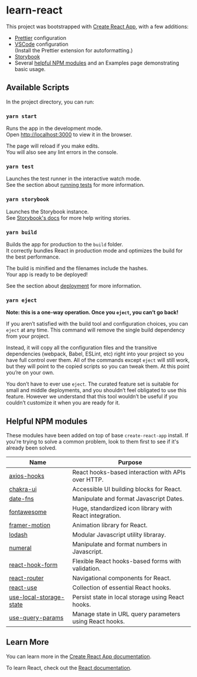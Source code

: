 # learn-react

This project was bootstrapped with [Create React App](https://github.com/facebook/create-react-app), with a few additions:

- [Prettier](https://prettier.io/) configuration
- [VSCode](https://code.visualstudio.com/) configuration\
  (Install the Prettier extension for autoformatting.)
- [Storybook](https://storybook.js.org)
- Several [helpful NPM modules](#helpful-npm-modules) and an Examples page demonstrating basic usage.

## Available Scripts

In the project directory, you can run:

### `yarn start`

Runs the app in the development mode.\
Open [http://localhost:3000](http://localhost:3000) to view it in the browser.

The page will reload if you make edits.\
You will also see any lint errors in the console.

### `yarn test`

Launches the test runner in the interactive watch mode.\
See the section about [running tests](https://facebook.github.io/create-react-app/docs/running-tests) for more information.

### `yarn storybook`

Launches the Storybook instance.\
See [Storybook's docs](https://storybook.js.org/docs/react/get-started/introduction) for more help writing stories.

### `yarn build`

Builds the app for production to the `build` folder.\
It correctly bundles React in production mode and optimizes the build for the best performance.

The build is minified and the filenames include the hashes.\
Your app is ready to be deployed!

See the section about [deployment](https://facebook.github.io/create-react-app/docs/deployment) for more information.

### `yarn eject`

**Note: this is a one-way operation. Once you `eject`, you can’t go back!**

If you aren’t satisfied with the build tool and configuration choices, you can `eject` at any time. This command will remove the single build dependency from your project.

Instead, it will copy all the configuration files and the transitive dependencies (webpack, Babel, ESLint, etc) right into your project so you have full control over them. All of the commands except `eject` will still work, but they will point to the copied scripts so you can tweak them. At this point you’re on your own.

You don’t have to ever use `eject`. The curated feature set is suitable for small and middle deployments, and you shouldn’t feel obligated to use this feature. However we understand that this tool wouldn’t be useful if you couldn’t customize it when you are ready for it.

## Helpful NPM modules

These modules have been added on top of base `create-react-app` install. If you're trying to solve a common problem, look to them first to see if it's already been solved.

| Name                                                                                | Purpose                                                 |
| ----------------------------------------------------------------------------------- | ------------------------------------------------------- |
| [axios-hooks](https://github.com/simoneb/axios-hooks)                               | React hooks-based interaction with APIs over HTTP.      |
| [chakra-ui](https://chakra-ui.com/docs/getting-started)                             | Accessible UI building blocks for React.                |
| [date-fns](https://date-fns.org/docs/Getting-Started)                               | Manipulate and format Javascript Dates.                 |
| [fontawesome](https://fontawesome.com/v5.15/how-to-use/on-the-web/using-with/react) | Huge, standardized icon library with React integration. |
| [framer-motion](https://www.framer.com/docs/)                                       | Animation library for React.                            |
| [lodash](https://lodash.com/docs)                                                   | Modular Javascript utility libraray.                    |
| [numeral](http://numeraljs.com)                                                     | Manipulate and format numbers in Javascript.            |
| [react-hook-form](https://react-hook-form.com/get-started)                          | Flexible React hooks-based forms with validation.       |
| [react-router](https://reactrouter.com/web/guides/quick-start)                      | Navigational components for React.                      |
| [react-use](https:github.com/streamich/react-use)                                   | Collection of essential React hooks.                    |
| [use-local-storage-state](https://www.npmjs.com/package/use-local-storage-state)    | Persist state in local storage using React hooks.       |
| [use-query-params](https://github.com/pbeshai/use-query-params)                     | Manage state in URL query parameters using React hooks. |

## Learn More

You can learn more in the [Create React App documentation](https://facebook.github.io/create-react-app/docs/getting-started).

To learn React, check out the [React documentation](https://reactjs.org/).
